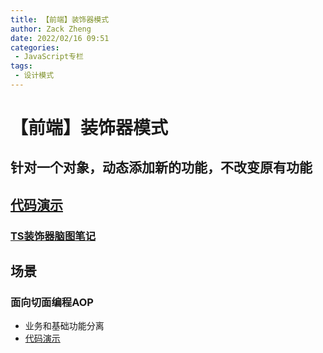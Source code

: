 ```yaml
---
title: 【前端】装饰器模式
author: Zack Zheng
date: 2022/02/16 09:51
categories:
 - JavaScript专栏
tags:
 - 设计模式
---
```



# 【前端】装饰器模式

## 针对一个对象，动态添加新的功能，不改变原有功能

## [代码演示](https://github.com/zack-xy/try-projects/blob/main/learn-design-mode/src/%E8%A3%85%E9%A5%B0%E5%99%A8%E6%A8%A1%E5%BC%8F.ts)

### [TS装饰器脑图笔记](https://zack-xy.github.io/knownNet/program/pieces/2021/07/01/TS%E8%A3%85%E9%A5%B0%E5%99%A8.html)

## 场景

### 面向切面编程AOP

- 业务和基础功能分离
- [代码演示](https://github.com/zack-xy/try-projects/blob/main/learn-design-mode/src/%E9%9D%A2%E5%90%91%E5%88%87%E9%9D%A2%E7%BC%96%E7%A8%8B.ts)

